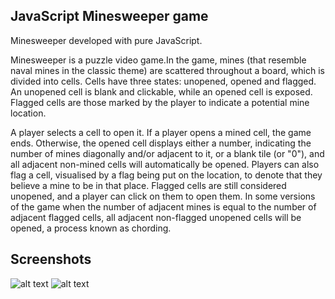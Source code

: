 ## JavaScript Minesweeper game
Minesweeper developed with pure JavaScript. 

Minesweeper is a puzzle video game.In the game, mines (that resemble naval mines in the classic theme) are scattered throughout a board, which is divided into cells. Cells have three states: unopened, opened and flagged. An unopened cell is blank and clickable, while an opened cell is exposed. Flagged cells are those marked by the player to indicate a potential mine location.

A player selects a cell to open it. If a player opens a mined cell, the game ends. Otherwise, the opened cell displays either a number, indicating the number of mines diagonally and/or adjacent to it, or a blank tile (or "0"), and all adjacent non-mined cells will automatically be opened. Players can also flag a cell, visualised by a flag being put on the location, to denote that they believe a mine to be in that place. Flagged cells are still considered unopened, and a player can click on them to open them. In some versions of the game when the number of adjacent mines is equal to the number of adjacent flagged cells, all adjacent non-flagged unopened cells will be opened, a process known as chording.

## Screenshots 

![alt text](https://github.com/mrglaster/js-minesweeper-game/blob/main/screenshots/1.jpg?raw=True)                 ![alt text](https://github.com/mrglaster/js-minesweeper-game/blob/main/screenshots/2.jpg?raw=True)


